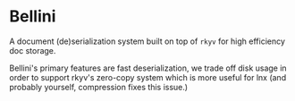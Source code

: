 # Bellini

A document (de)serialization system built on top of `rkyv` for high efficiency doc storage.

Bellini's primary features are fast deserialization, we trade off disk usage in order to support rkyv's
zero-copy system which is more useful for lnx (and probably yourself, compression fixes this issue.)


